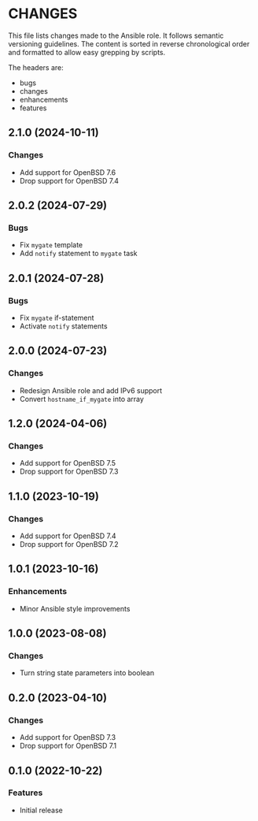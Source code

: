# CHANGES

This file lists changes made to the Ansible role. It follows semantic versioning
guidelines. The content is sorted in reverse chronological order and formatted
to allow easy grepping by scripts.

The headers are:
- bugs
- changes
- enhancements
- features

## 2.1.0 (2024-10-11)

### Changes

- Add support for OpenBSD 7.6
- Drop support for OpenBSD 7.4

## 2.0.2 (2024-07-29)

### Bugs

- Fix `mygate` template
- Add `notify` statement to `mygate` task

## 2.0.1 (2024-07-28)

### Bugs

- Fix `mygate` if-statement
- Activate `notify` statements

## 2.0.0 (2024-07-23)

### Changes

- Redesign Ansible role and add IPv6 support
- Convert `hostname_if_mygate` into array

## 1.2.0 (2024-04-06)

### Changes

- Add support for OpenBSD 7.5
- Drop support for OpenBSD 7.3

## 1.1.0 (2023-10-19)

### Changes

- Add support for OpenBSD 7.4
- Drop support for OpenBSD 7.2

## 1.0.1 (2023-10-16)

### Enhancements

- Minor Ansible style improvements

## 1.0.0 (2023-08-08)

### Changes

- Turn string state parameters into boolean

## 0.2.0 (2023-04-10)

### Changes

- Add support for OpenBSD 7.3
- Drop support for OpenBSD 7.1

## 0.1.0 (2022-10-22)

### Features

- Initial release
